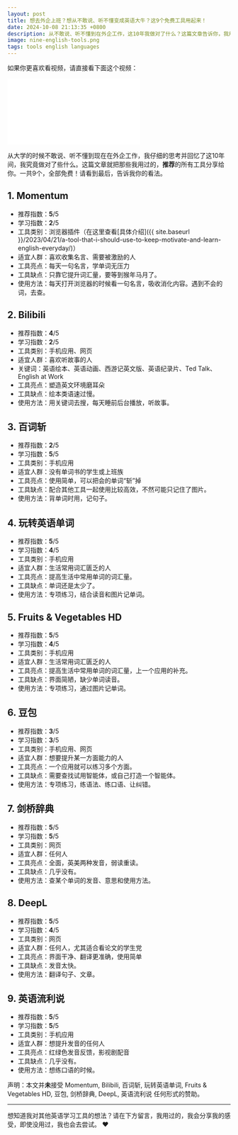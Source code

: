 ```yaml
---
layout: post
title: 想去外企上班？想从不敢说、听不懂变成英语大牛？这9个免费工具用起来！
date: 2024-10-08 21:13:35 +0800
description: 从不敢说、听不懂到在外企工作，这10年我做对了什么？这篇文章告诉你，我用过的，而且推荐的所有工具，一共9个，全部免费！
image: nine-english-tools.png
tags: tools english languages
---
```


如果你更喜欢看视频，请直接看下面这个视频：
<iframe class="video_frame bilibili" src="//player.bilibili.com/player.html?bvid=BV1FB2HYnExV&page=1&autoplay=0" scrolling="no" border="0" frameborder="no" framespacing="0" allowfullscreen="true"> </iframe>

从大学的时候不敢说、听不懂到现在在外企工作，我仔细的思考并回忆了这10年间，我究竟做对了些什么。这篇文章就把那些我用过的，**推荐**的所有工具分享给你。一共9个，全部免费！请看到最后，告诉我你的看法。

## 1. Momentum

- 推荐指数：**5**/5 
- 学习指数：**2**/5
- 工具类别：浏览器插件（在这里查看[具体介绍]({{ site.baseurl }}/2023/04/21/a-tool-that-i-should-use-to-keep-motivate-and-learn-english-everyday/)）
- 适宜人群：喜欢收集名言、需要被激励的人
- 工具亮点：每天一句名言，学单词无压力
- 工具缺点：只靠它提升词汇量，要等到猴年马月了。
- 使用方法：每天打开浏览器的时候看一句名言，吸收消化内容。遇到不会的词，去查。

## 2. Bilibili

- 推荐指数：**4**/5 
- 学习指数：**2**/5
- 工具类别：手机应用、网页
- 适宜人群：喜欢听故事的人
- 关键词：英语绘本、英语动画、西游记英文版、英语纪录片、Ted Talk、English at Work
- 工具亮点：塑造英文环境磨耳朵
- 工具缺点：绘本类语速过慢。
- 使用方法：用关键词去搜，每天睡前后台播放，听故事。

## 3. 百词斩

- 推荐指数：**2**/5 
- 学习指数：**5**/5
- 工具类别：手机应用
- 适宜人群：没有单词书的学生或上班族
- 工具亮点：使用简单，可以把会的单词“斩”掉
- 工具缺点：配合其他工具一起使用比较高效，不然可能只记住了图片。
- 使用方法：背单词时用，记句子。

## 4. 玩转英语单词

- 推荐指数：**5**/5 
- 学习指数：**4**/5
- 工具类别：手机应用
- 适宜人群：生活常用词汇匮乏的人
- 工具亮点：提高生活中常用单词的词汇量。
- 工具缺点：单词还是太少了。
- 使用方法：专项练习，结合读音和图片记单词。

## 5. Fruits & Vegetables HD

- 推荐指数：**5**/5 
- 学习指数：**4**/5
- 工具类别：手机应用
- 适宜人群：生活常用词汇匮乏的人
- 工具亮点：提高生活中常用单词的词汇量，上一个应用的补充。
- 工具缺点：界面简陋，缺少单词读音。
- 使用方法：专项练习，通过图片记单词。

## 6. 豆包

- 推荐指数：**3**/5 
- 学习指数：**3**/5
- 工具类别：手机应用、网页
- 适宜人群：想要提升某一方面能力的人
- 工具亮点：一个应用就可以练习多个方面。
- 工具缺点：需要查找试用智能体，或自己打造一个智能体。
- 使用方法：专项练习，练语法、练口语、让纠错。

## 7. 剑桥辞典

- 推荐指数：**5**/5 
- 学习指数：**5**/5
- 工具类别：网页
- 适宜人群：任何人
- 工具亮点：全面，英美两种发音，弱读重读。
- 工具缺点：几乎没有。
- 使用方法：查某个单词的发音、意思和使用方法。

## 8. DeepL

- 推荐指数：**5**/5 
- 学习指数：**4**/5
- 工具类别：网页
- 适宜人群：任何人，尤其适合看论文的学生党
- 工具亮点：界面干净、翻译更准确，使用简单
- 工具缺点：发音太快。
- 使用方法：翻译句子、文章。

## 9. 英语流利说

- 推荐指数：**5**/5 
- 学习指数：**5**/5
- 工具类别：手机应用
- 适宜人群：想提升发音的任何人
- 工具亮点：红绿色发音反馈，影视剧配音
- 工具缺点：几乎没有。
- 使用方法：想练口语的时候。

声明：本文并**未**接受 Momentum, Bilibili, 百词斩, 玩转英语单词, Fruits & Vegetables HD, 豆包, 剑桥辞典, DeepL, 英语流利说 任何形式的赞助。

---

想知道我对其他英语学习工具的想法？请在下方留言，我用过的，我会分享我的感受，即使没用过，我也会去尝试。 ❤️
